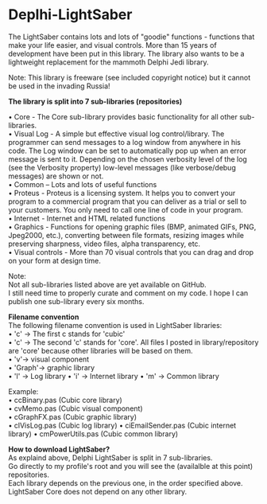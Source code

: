 # Deplhi-LightSaber

The LightSaber contains lots and lots of "goodie" functions - functions that make your life easier, and visual controls. 
More than 15 years of development have been put in this library. 
The library also wants to be a lightweight replacement for the mammoth Delphi Jedi library.

Note: This library is freeware (see included copyright notice) but it cannot be used in the invading Russia!  

**The library is split into 7 sub-libraries (repositories)**

•	Core - The Core sub-library provides basic functionality for all other sub-libraries.  
•	Visual Log - A simple but effective visual log control/library. The programmer can send messages to a log window from anywhere in his code.  The Log window can be set to automatically pop up when an error message is sent to it. Depending on the chosen verbosity level of the log (see the Verbosity property) low-level messages (like verbose/debug messages) are shown or not.  
•	Common – Lots and lots of useful functions   
•	Proteus - Proteus is a licensing system. It helps you to convert your program to a commercial program that you can deliver as a trial or sell to your customers. You only need to call one line of code in your program.  
•	Internet - Internet and HTML related functions  
•	Graphics - Functions for opening graphic files (BMP, animated GIFs, PNG, Jpeg2000, etc.), converting between file formats, resizing images while preserving sharpness, video files, alpha transparency, etc.  
•	Visual controls - More than 70 visual controls that you can drag and drop on your form at design time.  
 
Note:   
Not all sub-libraries listed above are yet available on GitHub.   
I still need time to properly curate and comment on my code. I hope I can publish one sub-library every six months.  

**Filename convention**  
The following filename convention is used in LightSaber libraries:  
•	'c' -> The first c stands for 'cubic'  
•	'c' -> The second 'c' stands for 'core'. All files I posted in library/repository are 'core' because other libraries will be based on them.  
•	'v'-> visual component  
•	'Graph'-> graphic library  
• 'l' -> Log library
• 'i' -> Internet library
• 'm' -> Common library

Example:  
•	ccBinary.pas (Cubic core library)  
•	cvMemo.pas (Cubic visual component)  
•	cGraphFX.pas (Cubic graphic library)  
•	clVisLog.pas (Cubic log library)
•	ciEmailSender.pas (Cubic internet library)
•	cmPowerUtils.pas (Cubic common library)

**How to download LightSaber?**  
As explaind above, Delphi LightSaber is split in 7 sub-libraries.   
Go directly to my profile's root and you will see the (availalble at this point) repositories.   
Each library depends on the previous one, in the order specified above.  
LightSaber Core does not depend on any other library.   

